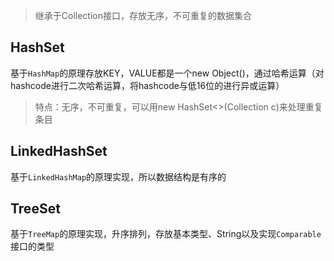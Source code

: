 > 继承于Collection接口，存放无序，不可重复的数据集合

## HashSet

基于`HashMap`的原理存放KEY，VALUE都是一个new Object()，通过哈希运算（对hashcode进行二次哈希运算，将hashcode与低16位的进行异或运算）

> 特点：无序，不可重复，可以用new HashSet<>(Collection c)来处理重复条目

## LinkedHashSet

基于`LinkedHashMap`的原理实现，所以数据结构是有序的

## TreeSet

基于`TreeMap`的原理实现，升序排列，存放基本类型、String以及实现`Comparable`接口的类型



